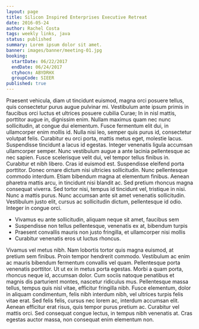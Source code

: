 ```yaml
---
layout: page
title: Silicon Inspired Enterprises Executive Retreat
date: 2016-05-24
author: Rachel Costa
tags: weekly links, java
status: published
summary: Lorem ipsum dolor sit amet.
banner: images/banner/meeting-01.jpg
booking:
  startDate: 06/22/2017
  endDate: 06/24/2017
  ctyhocn: ABYDRHX
  groupCode: SIEER
published: true
---
```

Praesent vehicula, diam ut tincidunt euismod, magna orci posuere tellus, quis consectetur purus augue pulvinar mi. Vestibulum ante ipsum primis in faucibus orci luctus et ultrices posuere cubilia Curae; In in nisl mattis, porttitor augue in, dignissim enim. Nullam maximus quam nec nunc sollicitudin, at congue dui elementum. Fusce fermentum elit dui, in ullamcorper enim mollis id. Nulla nisi leo, semper quis purus id, consectetur volutpat felis. Curabitur eu orci porta, mattis metus eget, molestie lacus. Suspendisse tincidunt a lacus id egestas.
Integer venenatis ligula accumsan ullamcorper semper. Nunc vestibulum augue a ante lacinia pellentesque ac nec sapien. Fusce scelerisque velit dui, vel tempor tellus finibus in. Curabitur et nibh libero. Cras id euismod est. Suspendisse eleifend porta porttitor. Donec ornare dictum nisi ultricies sollicitudin. Nunc pellentesque commodo interdum. Etiam bibendum magna at elementum finibus. Aenean pharetra mattis arcu, in tincidunt nisi blandit ac. Sed pretium rhoncus magna consequat viverra. Sed tortor nisi, tempus id tincidunt vel, tristique in nisi. Nunc a mattis purus. Nunc accumsan ante sit amet venenatis sollicitudin. Vestibulum justo elit, cursus ac sollicitudin dictum, pellentesque id odio. Integer in congue orci.

* Vivamus eu ante sollicitudin, aliquam neque sit amet, faucibus sem
* Suspendisse non tellus pellentesque, venenatis ex at, bibendum turpis
* Praesent convallis mauris non justo fringilla, et ullamcorper nisi mollis
* Curabitur venenatis eros ut luctus rhoncus.

Vivamus vel metus nibh. Nam lobortis tortor quis magna euismod, at pretium sem finibus. Proin tempor hendrerit commodo. Vestibulum ac enim ac mauris bibendum fermentum convallis vel quam. Pellentesque porta venenatis porttitor. Ut ut ex in metus porta egestas. Morbi a quam porta, rhoncus neque id, accumsan dolor. Cum sociis natoque penatibus et magnis dis parturient montes, nascetur ridiculus mus. Pellentesque massa tellus, tempus quis nisl vitae, efficitur fringilla nibh. Fusce elementum, dolor in aliquam condimentum, felis nibh interdum nibh, vel ultrices turpis felis vitae erat. Sed felis felis, cursus nec lorem ac, interdum accumsan elit. Aenean efficitur erat risus, quis tempor purus pretium ac. Curabitur vel mattis orci. Sed consequat congue lectus, in tempus nibh venenatis at. Cras egestas auctor massa, non consequat enim elementum non.
